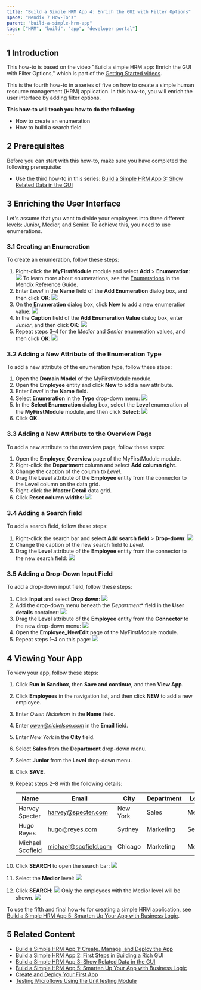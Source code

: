 ```yaml
---
title: "Build a Simple HRM App 4: Enrich the GUI with Filter Options"
space: "Mendix 7 How-To's"
parent: "build-a-simple-hrm-app"
tags: ["HRM", "build", "app", "developer portal"]
---
```


## 1 Introduction

This how-to is based on the video "Build a simple HRM app: Enrich the GUI with Filter Options," which is part of the [Getting Started videos](http://gettingstarted.mendixcloud.com/link/courses/gettingstarted).

This is the fourth how-to in a series of five on how to create a simple human resource management (HRM) application. In this how-to, you will enrich the user interface by adding filter options.

**This how-to will teach you how to do the following:**

* How to create an enumeration
* How to build a search field

## 2 Prerequisites

Before you can start with this how-to, make sure you have completed the following prerequisite:

*  Use the third how-to in this series: [Build a Simple HRM App 3: Show Related Data in the GUI](build-a-simple-hrm-app-3-show-related-data-in-the-gui)

## 3 Enriching the User Interface

Let's assume that you want to divide your employees into three different levels: Junior, Medior, and Senior. To achieve this, you need to use enumerations.

### 3.1 Creating an Enumeration

To create an enumeration, follow these steps:

1. Right-click the **MyFirstModule** module and select **Add** > **Enumeration**:
    ![](attachments/18448669/18580795.png)
    To learn more about enumerations, see the [Enumerations](/refguide7/enumerations) in the Mendix Reference Guide.
2. Enter *Level* in the **Name** field of the **Add Enumeration** dialog box, and then click **OK**:
    ![](attachments/18448669/18580794.png) 
3. On the **Enumeration** dialog box, click **New** to add a new enumeration value:
    ![](attachments/18448669/18580788.png)
4. In the **Caption** field of the **Add Enumeration Value** dialog box, enter *Junior*, and then click **OK**:
    ![](attachments/18448669/18580792.png) 
5. Repeat steps 3–4 for the *Medior* and *Senior* enumeration values, and then click **OK**:
    ![](attachments/18448669/18580791.png)

### 3.2 Adding a New Attribute of the Enumeration Type

To add a new attribute of the enumeration type, follow these steps:

1. Open the **Domain Model** of the MyFirstModule module.
2. Open the **Employee** entity and click **New** to add a new attribute.
3. Enter *Level* in the **Name** field.
4. Select **Enumeration** in the **Type** drop-down menu:
    ![](attachments/18448669/18580787.png) 
5. In the **Select Enumeration** dialog box, select the **Level** enumeration of the **MyFirstModule** module, and then click **Select**:
    ![](attachments/18448669/18580786.png)
6. Click **OK**.

### 3.3 Adding a New Attribute to the Overview Page

To add a new attribute to the overview page, follow these steps:

1. Open the **Employee_Overview** page of the MyFirstModule module.
2. Right-click the **Department** column and select **Add column right**.
3. Change the caption of the column to _Level_.
4. Drag the **Level** attribute of the **Employee** entity from the connector to the **Level** column on the data grid.
5. Right-click the **Master Detail** data grid.
6. Click **Reset column widths**:
    ![](attachments/18448669/18580785.png)

### 3.4 Adding a Search field

To add a search field, follow these steps:

1. Right-click the search bar and select **Add search field** > **Drop-down**:
    ![](attachments/18448669/18580784.png) 
2. Change the caption of the new search field to *Level*.
3. Drag the **Level** attribute of the **Employee** entity from the connector to the new search field:
    ![](attachments/18448669/18580783.png) 

### 3.5 Adding a Drop-Down Input Field

To add a drop-down input field, follow these steps:

1. Click **Input** and select **Drop down**:
    ![](attachments/18448669/18580782.png) 
2. Add the drop-down menu beneath the *Department** field in the **User details** container:
    ![](attachments/18448669/18580781.png) 
3. Drag the **Level** attribute of the **Employee** entity from the **Connector** to the new drop-down menu:
    ![](attachments/18448669/18580780.png) 
4. Open the **Employee_NewEdit** page of the MyFirstModule module.
5. Repeat steps 1–4 on this page:
    ![](attachments/18448669/18580779.png) 

## 4 Viewing Your App

To view your app, follow these steps:

1. Click **Run in Sandbox**, then **Save and continue**, and then **View App**.
2. Click **Employees** in the navigation list, and then click **NEW** to add a new employee.
3. Enter *Owen Nickelson* in the **Name** field.
4. Enter *owen@nickelson.com* in the **Email** field.
5. Enter *New York* in the **City** field.
6. Select **Sales** from the **Department** drop-down menu.
7. Select **Junior** from the **Level** drop-down menu.
8. Click **SAVE**.
9. Repeat steps 2–8 with the following details:

    Name | Email | City | Department | Level
    --- | --- | --- | --- | ---
    Harvey Specter | harvey@specter.com | New York | Sales | Medior
    Hugo Reyes | hugo@reyes.com | Sydney | Marketing | Senior
    Michael Scofield | michael@scofield.com | Chicago | Marketing | Medior

10. Click **SEARCH** to open the search bar:
    ![](attachments/18448669/18580778.png) 
11. Select the **Medior** level:
    ![](attachments/18448669/18580777.png)
15. Click **SEARCH**:
    ![](attachments/18448669/18580776.png)
    Only the employees with the Medior level will be shown.
    ![](attachments/18448669/18580775.png)

To use the fifth and final how-to for creating a simple HRM application, see [Build a Simple HRM App 5: Smarten Up Your App with Business Logic](build-a-simple-hrm-app-5-smarten-up-your-app-with-business-logic).

## 5 Related Content

* [Build a Simple HRM App 1: Create, Manage, and Deploy the App](build-a-simple-hrm-app-1-create-manage-and-deploy-the-app)
* [Build a Simple HRM App 2: First Steps in Building a Rich GUI](build-a-simple-hrm-app-2-first-steps-in-building-a-rich-gui)
* [Build a Simple HRM App 3: Show Related Data in the GUI](build-a-simple-hrm-app-3-show-related-data-in-the-gui)
* [Build a Simple HRM App 5: Smarten Up Your App with Business Logic](build-a-simple-hrm-app-5-smarten-up-your-app-with-business-logic)
* [Create and Deploy Your First App](create-and-deploy-your-first-app)
* [Testing Microflows Using the UnitTesting Module](../testing/testing-microflows-using-the-unittesting-module)
